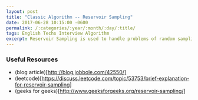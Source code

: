 ```yaml
---
layout: post
title: "Classic Algorithm -- Reservoir Sampling"
date: 2017-06-28 10:15:00 -0600
permalink: /:categories/:year/:month/:day/:title/
tags: English Techs Interview Algorithm
excerpt: Reservoir Sampling is used to handle problems of random sampling of k entries out of n elements with equal probability k/n
---
```


### Useful Resources

- (blog article)[http://blog.jobbole.com/42550/]
- (leetcode)[https://discuss.leetcode.com/topic/53753/brief-explanation-for-reservoir-sampling]
- (geeks for geeks)[http://www.geeksforgeeks.org/reservoir-sampling/]

